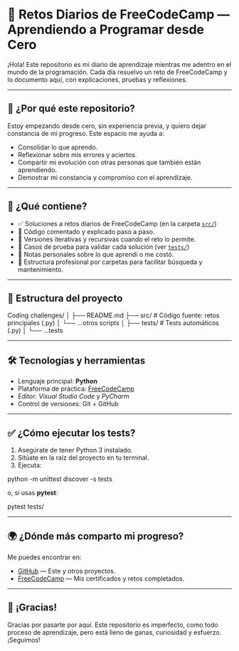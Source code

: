# 🌱 Retos Diarios de FreeCodeCamp — Aprendiendo a Programar desde Cero

¡Hola! Este repositorio es mi diario de aprendizaje mientras me adentro en el mundo de la programación. Cada día resuelvo un reto de FreeCodeCamp y lo documento aquí, con explicaciones, pruebas y reflexiones.

---

## 🎯 ¿Por qué este repositorio?

Estoy empezando desde cero, sin experiencia previa, y quiero dejar constancia de mi progreso. Este espacio me ayuda a:

- Consolidar lo que aprendo.
- Reflexionar sobre mis errores y aciertos.
- Compartir mi evolución con otras personas que también están aprendiendo.
- Demostrar mi constancia y compromiso con el aprendizaje.

---

## 🧠 ¿Qué contiene?

- ✅ Soluciones a retos diarios de FreeCodeCamp (en la carpeta [`src/`](src/))
- 📝 Código comentado y explicado paso a paso.
- 🔁 Versiones iterativas y recursivas cuando el reto lo permite.
- 🧪 Casos de prueba para validar cada solución (ver [`tests/`](tests/))
- 💬 Notas personales sobre lo que aprendí o me costó.
- 📁 Estructura profesional por carpetas para facilitar búsqueda y mantenimiento.

---

## 📂 Estructura del proyecto

Coding challenges/
│
├── README.md
├── src/                     # Código fuente: retos principales (.py)
│    └── ...otros scripts
│
├── tests/                   # Tests automáticos (.py)
│    └── ...tests

---

## 🛠️ Tecnologías y herramientas

- Lenguaje principal: **Python**
- Plataforma de práctica: [FreeCodeCamp](https://www.freecodecamp.org/)
- Editor: *Visual Studio Code* y *PyCharm*
- Control de versiones: Git + GitHub

---

## ✅ ¿Cómo ejecutar los tests?

1. Asegúrate de tener Python 3 instalado.
2. Sitúate en la raíz del proyecto en tu terminal.
3. Ejecuta:

python -m unittest discover -s tests

o, si usas **pytest**:

pytest tests/


---

## 🌍 ¿Dónde más comparto mi progreso?

Me puedes encontrar en:

- [GitHub](https://github.com/BitAnima) — Este y otros proyectos.
- [FreeCodeCamp](https://www.freecodecamp.org/bitanima) — Mis certificados y retos completados.

---

## 🙌 ¡Gracias!

Gracias por pasarte por aquí. Este repositorio es imperfecto, como todo proceso de aprendizaje, pero está lleno de ganas, curiosidad y esfuerzo.  
¡Seguimos!

